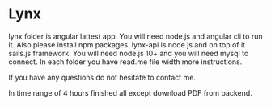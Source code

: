 # Lynx

lynx folder is angular lattest app. You will need node.js and angular cli to run it. Also please install npm packages. 
lynx-api is node.js and on top of it sails.js framework. You will need node.js 10+ and you will need mysql to connect. 
In each folder you have read.me file width more instructions. 


If you have any questions do not hesitate to contact me. 

In time range of 4 hours finished all except download PDF from backend. 


